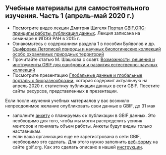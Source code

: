 ## Учебные материалы для самостоятельного изучения. Часть 1 (апрель-май 2020 г.)

* Посмотрите видео лекции Дмитрия Щигеля [Портал GBIF.ORG: принципы работы, публикация данных](https://vimeo.com/151293453). 
Лекция записана на семинаре в ИПЭЭ РАН в 2015 г.
* Ознакомьтесь с содержанием раздела 1 в пособии Буйволов и др.   [Оцифровка Летописей природы и научных биологических коллекций особо охраняемых природных территорий](https://pt-zapovednik.ru/wp-content/uploads/2019/11/GBIF-CookBOOK-for-protected-areas-Ver-1.0.pdf)
* Прочитайте статью М. Шашкова с соавт.  [Возможности, решения и инструменты GBIF для оцифровки и развития естественно-научных коллекций](http://gbif.ru/files/papers/Shashkov_et_al_2018.pdf)
* Посмотрите презентацию [Глобальные данные и глобальные порталы о биоразнообразии](http://gbif.ru/files/presentations/2020_Ekaterinburg_Presentation1.pdf), которая содержит актуальную на апрель 2020 г. статистику публикации данных в сети GBIF. Посетите сайты ресурсов, представленных в презентации.

Если после изучения учебных материалов у вас возникло непреодолимое желание опубликовать свои данные в GBIF, до 31 мая 

* заполните [анкету](https://docs.google.com/forms/d/e/1FAIpQLScbUWv1Mgqy8hgBouAbiDUzqR0uTMtikM9cj3mBmWgoeU8DhA/viewform)  о планируемых к публикации в GBIF данных. Это необходимо для того, чтобы мы могли распределить усилия менторов и понимать объем работы. Анкеты будут видны только наставникам.
* если ваша организация еще не зарегистрована в сети GBIF, необходимо это сделать. Для этого нужно заполнить [веб-форму](https://www.gbif.org/become-a-publisher) на сайте gbif.org. Как это сделать описано в нашей [инструкции](http://gbif.ru/files/manuals/GBIF_endorsement.pdf).
